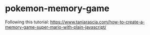 # pokemon-memory-game
Following this tutorial: https://www.taniarascia.com/how-to-create-a-memory-game-super-mario-with-plain-javascript/
